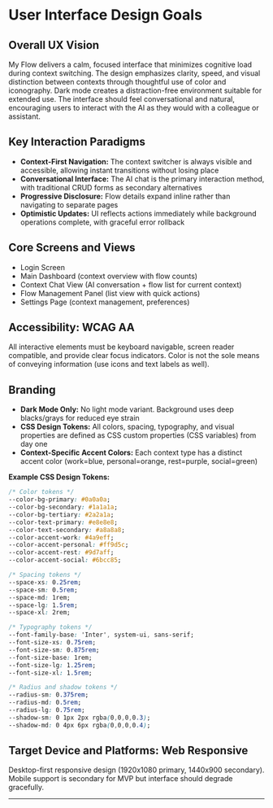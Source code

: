 # User Interface Design Goals

## Overall UX Vision

My Flow delivers a calm, focused interface that minimizes cognitive load during context switching. The design emphasizes clarity, speed, and visual distinction between contexts through thoughtful use of color and iconography. Dark mode creates a distraction-free environment suitable for extended use. The interface should feel conversational and natural, encouraging users to interact with the AI as they would with a colleague or assistant.

## Key Interaction Paradigms

- **Context-First Navigation:** The context switcher is always visible and accessible, allowing instant transitions without losing place
- **Conversational Interface:** The AI chat is the primary interaction method, with traditional CRUD forms as secondary alternatives
- **Progressive Disclosure:** Flow details expand inline rather than navigating to separate pages
- **Optimistic Updates:** UI reflects actions immediately while background operations complete, with graceful error rollback

## Core Screens and Views

- Login Screen
- Main Dashboard (context overview with flow counts)
- Context Chat View (AI conversation + flow list for current context)
- Flow Management Panel (list view with quick actions)
- Settings Page (context management, preferences)

## Accessibility: WCAG AA

All interactive elements must be keyboard navigable, screen reader compatible, and provide clear focus indicators. Color is not the sole means of conveying information (use icons and text labels as well).

## Branding

- **Dark Mode Only:** No light mode variant. Background uses deep blacks/grays for reduced eye strain
- **CSS Design Tokens:** All colors, spacing, typography, and visual properties are defined as CSS custom properties (CSS variables) from day one
- **Context-Specific Accent Colors:** Each context type has a distinct accent color (work=blue, personal=orange, rest=purple, social=green)

**Example CSS Design Tokens:**
```css
/* Color tokens */
--color-bg-primary: #0a0a0a;
--color-bg-secondary: #1a1a1a;
--color-bg-tertiary: #2a2a1a;
--color-text-primary: #e8e8e8;
--color-text-secondary: #a8a8a8;
--color-accent-work: #4a9eff;
--color-accent-personal: #ff9d5c;
--color-accent-rest: #9d7aff;
--color-accent-social: #6bcc85;

/* Spacing tokens */
--space-xs: 0.25rem;
--space-sm: 0.5rem;
--space-md: 1rem;
--space-lg: 1.5rem;
--space-xl: 2rem;

/* Typography tokens */
--font-family-base: 'Inter', system-ui, sans-serif;
--font-size-xs: 0.75rem;
--font-size-sm: 0.875rem;
--font-size-base: 1rem;
--font-size-lg: 1.25rem;
--font-size-xl: 1.5rem;

/* Radius and shadow tokens */
--radius-sm: 0.375rem;
--radius-md: 0.5rem;
--radius-lg: 0.75rem;
--shadow-sm: 0 1px 2px rgba(0,0,0,0.3);
--shadow-md: 0 4px 6px rgba(0,0,0,0.4);
```

## Target Device and Platforms: Web Responsive

Desktop-first responsive design (1920x1080 primary, 1440x900 secondary). Mobile support is secondary for MVP but interface should degrade gracefully.

---
